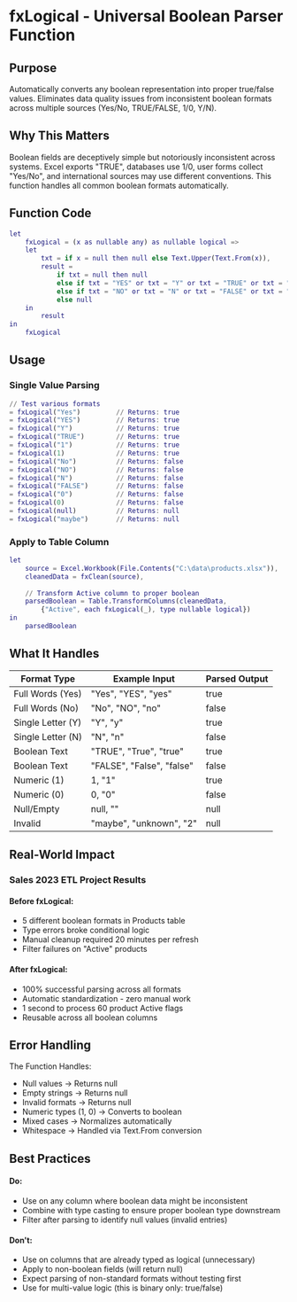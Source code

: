 # fxLogical - Universal Boolean Parser Function

## Purpose
Automatically converts any boolean representation into proper true/false values. Eliminates data quality issues from inconsistent boolean formats across multiple sources (Yes/No, TRUE/FALSE, 1/0, Y/N).

## Why This Matters
Boolean fields are deceptively simple but notoriously inconsistent across systems. Excel exports "TRUE", databases use 1/0, user forms collect "Yes/No", and international sources may use different conventions. This function handles all common boolean formats automatically.

## Function Code
```m
let
    fxLogical = (x as nullable any) as nullable logical =>
    let
        txt = if x = null then null else Text.Upper(Text.From(x)),
        result =
            if txt = null then null
            else if txt = "YES" or txt = "Y" or txt = "TRUE" or txt = "1" then true
            else if txt = "NO" or txt = "N" or txt = "FALSE" or txt = "0" then false
            else null
    in
        result
in
    fxLogical
```

## Usage
### Single Value Parsing
```m
// Test various formats
= fxLogical("Yes")         // Returns: true
= fxLogical("YES")         // Returns: true
= fxLogical("Y")           // Returns: true
= fxLogical("TRUE")        // Returns: true
= fxLogical("1")           // Returns: true
= fxLogical(1)             // Returns: true
= fxLogical("No")          // Returns: false
= fxLogical("NO")          // Returns: false
= fxLogical("N")           // Returns: false
= fxLogical("FALSE")       // Returns: false
= fxLogical("0")           // Returns: false
= fxLogical(0)             // Returns: false
= fxLogical(null)          // Returns: null
= fxLogical("maybe")       // Returns: null
```
### Apply to Table Column
```m
let
    source = Excel.Workbook(File.Contents("C:\data\products.xlsx")),
    cleanedData = fxClean(source),
    
    // Transform Active column to proper boolean
    parsedBoolean = Table.TransformColumns(cleanedData,
        {"Active", each fxLogical(_), type nullable logical})
in
    parsedBoolean
```

## What It Handles
| Format Type | Example Input | Parsed Output |
|-------------|---------------|---------------|
| Full Words (Yes) | "Yes", "YES", "yes" | true |
| Full Words (No) | "No", "NO", "no" | false |
| Single Letter (Y) | "Y", "y" | true |
| Single Letter (N) | "N", "n" | false |
| Boolean Text | "TRUE", "True", "true" | true |
| Boolean Text | "FALSE", "False", "false" | false |
| Numeric (1) | 1, "1" | true |
| Numeric (0) | 0, "0" | false |
| Null/Empty | null, "" | null |
| Invalid | "maybe", "unknown", "2" | null |

## Real-World Impact
### Sales 2023 ETL Project Results
#### Before fxLogical:
- 5 different boolean formats in Products table
- Type errors broke conditional logic
- Manual cleanup required 20 minutes per refresh
- Filter failures on "Active" products
#### After fxLogical:
- 100% successful parsing across all formats
- Automatic standardization - zero manual work
- 1 second to process 60 product Active flags
- Reusable across all boolean columns

## Error Handling
The Function Handles:
- Null values → Returns null
- Empty strings → Returns null
- Invalid formats → Returns null
- Numeric types (1, 0) → Converts to boolean
- Mixed cases → Normalizes automatically
- Whitespace → Handled via Text.From conversion

## Best Practices
#### Do:
- Use on any column where boolean data might be inconsistent
- Combine with type casting to ensure proper boolean type downstream
- Filter after parsing to identify null values (invalid entries)
#### Don't:
- Use on columns that are already typed as logical (unnecessary)
- Apply to non-boolean fields (will return null)
- Expect parsing of non-standard formats without testing first
- Use for multi-value logic (this is binary only: true/false)
